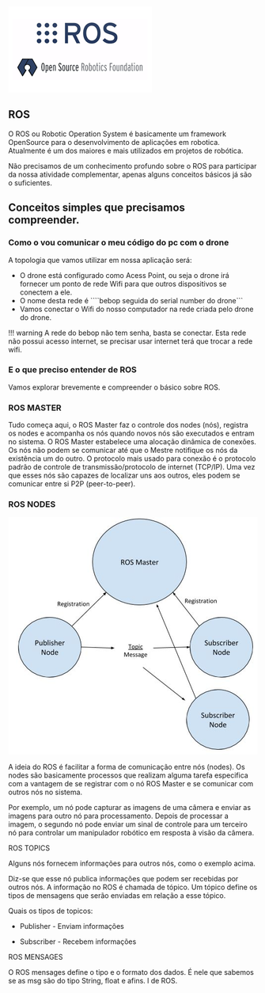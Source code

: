 ![](ROS.png)

## ROS


O ROS ou Robotic Operation System é basicamente um framework OpenSource para o desenvolvimento de aplicações em robotica. Atualmente é um dos maiores e mais utilizados em projetos de robótica. 


Não precisamos de um conhecimento profundo sobre o ROS para participar da nossa atividade complementar, apenas alguns conceitos básicos já são o suficientes.  


## Conceitos simples que precisamos compreender. 

### Como o vou comunicar o meu código do pc com o drone

A topologia que vamos utilizar em nossa aplicação será:

- O drone está configurado como Acess Point, ou seja o drone irá fornecer um ponto de rede Wifi para que outros dispositivos se conectem a ele. 
- O nome desta rede é ````bebop seguida do serial number do drone```
- Vamos conectar o Wifi do nosso computador na rede criada pelo drone do drone. 

!!! warning
    A rede do bebop não tem senha, basta se conectar. Esta rede não possui acesso internet, se precisar usar internet terá que trocar a rede wifi. 

### E o que preciso entender de ROS

Vamos explorar brevemente e compreender o básico sobre ROS. 

### ROS MASTER

Tudo começa aqui, o ROS Master faz o controle dos nodes (nós), registra os nodes e acompanha os nós quando novos nós são executados e entram no sistema. O ROS Master estabelece uma alocação dinâmica de conexões. Os nós não podem se comunicar até que o Mestre notifique os nós da existência um do outro. O protocolo mais usado para conexão é o protocolo padrão de controle de transmissão/protocolo de internet (TCP/IP). Uma vez que esses nós são capazes de localizar uns aos outros, eles podem se comunicar entre si P2P (peer-to-peer).


### ROS NODES

![](ros-master-nodes.jpg)



A ideia do ROS é facilitar a forma de comunicação entre nós (nodes). Os nodes são basicamente processos que realizam alguma tarefa especifica com a vantagem de se registrar com o nó ROS Master e se comunicar com outros nós no sistema. 

Por exemplo, um nó pode capturar as imagens de uma câmera e enviar as imagens para outro nó para processamento. Depois de processar a imagem, o segundo nó pode enviar um sinal de controle para um terceiro nó para controlar um manipulador robótico em resposta à visão da câmera.


ROS TOPICS

Alguns nós fornecem informações para outros nós, como o exemplo acima. 

Diz-se que esse nó publica informações que podem ser recebidas por outros nós. A informação no ROS é chamada de tópico. Um tópico define os tipos de mensagens que serão enviadas em relação a esse tópico.

Quais os tipos de topicos:

- Publisher - Enviam informações

- Subscriber - Recebem informações


ROS MENSAGES

O ROS mensages define o tipo e o formato dos dados. É nele que sabemos se as msg são do tipo String, float e afins. l de ROS.

